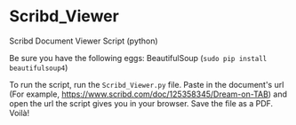 # Scribd_Viewer
Scribd Document Viewer Script (python)

Be sure you have the following eggs:
BeautifulSoup (`sudo pip install beautifulsoup4`)

To run the script, run the `Scribd_Viewer.py` file.
Paste in the document's url (For example, https://www.scribd.com/doc/125358345/Dream-on-TAB) and open the url the script gives you in your browser. Save the file as a PDF.
Voilà!
